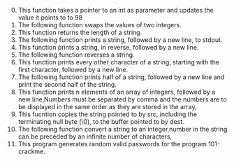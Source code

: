 0. This function takes a pointer to an int as parameter and updates the value it points to to 98
1. The following function swaps the values of two integers.
2. This function returns the length of a string.
3. The following function prints a string, followed by a new line, to stdout.
4. This function prints a string, in reverse, followed by a new line. 
5. The following function reverses a string.
6. This function prints every other character of a string, starting with the first character, followed by a new line.
7. The following function  prints half of a string, followed by a new line and print the second half of the string.
8. This function prints n elements of an array of integers, followed by a new line,Numbers must be separated by comma and the numbers are to be displayed in the same order as they are stored in the array,
9. This fucntion copies the string pointed to by src, including the terminating null byte (\0), to the buffer pointed to by dest.
10. The following function  convert a string to an integer,number in the string can be preceded by an infinite number of characters,
11. This program generates random valid passwords for the program 101-crackme.

